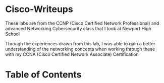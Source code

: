 # Cisco-Writeups
These labs are from the CCNP (Cisco Certified Network Professional) and advanced Networking Cybersecurity class that I took at Newport High School

Through the experiences drawn from this lab, I was able to gain a better understanding of the networking concepts when working through these with my CCNA (Cisco Certified Network Associate) Certification

# Table of Contents
